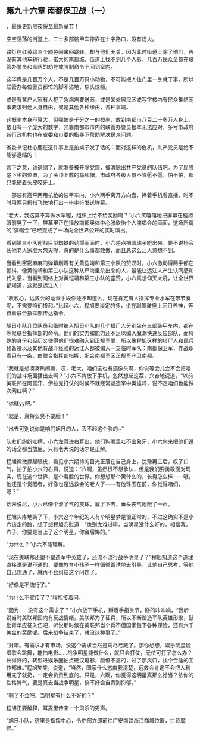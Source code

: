 ## 第九十六章 南都保卫战（一）
，最快更新黑夜将至最新章节！

空空荡荡的街道上，二十多部装甲车停靠在十字路口，没有熄火。

路灯在红黄绿三个颜色间来回跳转，却与他们无关，因为此时街道上除了他们，再没有其他车辆行驶，偌大的南都城，街道上找不到几个人影，几百万民众全都在联管办警员和军队的劝导或强制命令下回到室内。

这毕竟是几百万个人，不是几百万只小动物，不可能把人往门里一关就了事，所以联管办每位警员都忙的脚不沾地，焦头烂额。

或是有某户人家有人犯了急病需要送医，或是某处居民区或写字楼内有民众集结闹事要求归还人身自由，或是其他各种缘由，各种事端。

这概率本身不算大，但哪怕是千分之一的概率，放到南都市八百二十多万人身上，依旧有一个庞大的数字，光靠南都市市内的联管办警员根本无法应对，多亏市政府各行政机构也在省委和市委的指导下帮助解决民众问题。

省委书记杜心鹿在这件事上是拍桌子发了话的：面对这样的危机，共产党员是绝不能够退缩的！

言下之意，谁退缩了，就准备被开除党籍，被清除出共产党员的队伍吧。为了屁股底下坐的位置，为了头顶上戴的乌纱帽，市政府各级人员不管愿不愿，怕不怕，都只能硬着头皮咬牙上。

一部装有高平两用机枪的装甲车内，小六两手离开方向盘，捧着手机看直播，时不时用两只拇指飞快地打出一串字符发送弹幕。

“老大，我这算不算做水军喔，组织上给不给奖励啊？”小六笑嘻嘻地把屏幕在程旭眼前晃了一下，屏幕里正在播放南都奥体中心张欣怡个人演唱会的画面，这场所谓的“演唱会”已经变成了一场向全世界公开的实时演出。

看到第三小队迎战巨型蜘蛛的劲爆画面时，小六差点把眼珠子瞪出来，要不说杨会长他老人家胆大包天呢，真的是什么事都敢做，而且总这么让人意想不到。

当看到密密麻麻的弹幕刷着有关黄恺靖和第三小队的赞叹时，小六激动得两手都在颤抖，像黄恺靖和第三小队这种从尸海里杀出来的人，最能让远江人产生认同感和代入感，当看到网络上对黄恺靖和第三小队的盛赞，小六真想仰天大吼，让全世界都知道，这就是远江人！

“收收心，远救会的运营手段你还不知道么，现在肯定有人指挥专业水军在带节奏呢，不需要咱们掺和。”比起小六，程旭要淡定的多，坐在副驾驶座上闭目养神，等待着联合指挥部传达指令。

旭日小队几位队员和临时编入旭日小队的几个猎尸人分别坐在三部装甲车内，都在等候联合指挥部的命令。他们的实力和能力还不足以编入魔潮快速反应部队，而特殊的身份和经历又使得他们很难融入到正规军里，所以像程旭这样的猎尸人和民兵预备役以及其他有战斗经验的远江人都被编入一支临时军队：南都保卫军，作战职责只有一条，由联合指挥部指挥，配合南都军区正规军守卫南都。

“我就是想凑凑热闹嘛，哎，老大，咱们这也有摄像头啊，你说等会儿会不会把咱们的战斗场面播出去啊？”小六不肯放下手机，忽然想起这茬，兴奋地说道，“以前美联邦在阿富汗、伊拉克打仗的时候不就经常塑造军中英雄吗，说不定咱们也能做次网红啊？”

“你就yy吧。”

“就是，真特么臭不要脸！”

“出去可别说你是咱们旭日的人，丢不起这个脸的~”

队友们纷纷吐槽，小六左耳进右耳出，他们狗嘴里吐不出象牙，小六向来把他们说的话全都当放屁，只有老大说的话才是正解。

程旭微微撑起眼皮，看见小六期待的目光正落在自己身上，犹豫再三后，叹了口气，拍了拍小六的右肩，说道：“六啊，虽然很不想承认，但是我们要勇敢面对现实，现在这个世界，是个看脸的世界。你想想那个黄什么的，长得怎么样――哦，他还是个觉醒者，好像也是远救会的老人了――有他珠玉在前，你觉得咱们，嗯？”

话未说尽，小六已像个泄了气的皮球，瘪了下去，垂头丧气地哦了一声。

程旭头疼地笑了下，小六这个年纪的人有个明星梦是很正常的，不过这确实不是小六该走的路，想了想程旭安慰道：“也别太难过嘛，当明星没什么好的，相信我，六子，你要是当上了这个明星，你会后悔的。”

“为什么？”小六不能理解。

“现在美联邦还塑不塑造军中英雄了，还流不流行战争明星了？”程旭知道这个道理直接说是说不通的，要像教育小孩子一样循循善诱地去引导，让他自己思考，等他自己想通了，就再不会纠结这个问题了。

“好像是不流行了。”

“为什么不宣传了？”程旭接着问。

“因为……没有这个需求了？”小六放下手机，掰着手指关节，掰的咔咔响，“我听说当时美联邦国内有反战情绪，美联邦为了征兵，所以不断塑造军队英雄形象，鼓励青年应征入伍吧，听说那时候在美联邦当个兵不但国家包下各种保险，还有六千美金的奖励呢。后来战争结束了，就没这种事了。”

“对嘛。有需求才有市场，没这个需求当然是鸟尽弓藏了。那你想想，娱乐明星能唱歌会跳舞，能拍电影……战争明星能做什么，就只会打仗，无仗可打了怎么办？长得好的，转型进娱乐圈拍点硬汉电影，颜值不高的，过了那风口，找个合适的工作都难。”程旭笑笑，说道，“当然，国家什么态度我清楚，远救会肯定不会把人利用完了就扔，一定会负责到底的。只是，六啊，你觉得这明星真那么好当？依你的性格脾气，要是真去当战争明星，搞不好会自责到抑郁。”

“啊？不会吧，当明星有什么不好的？”

程旭正要解释，耳麦里传来一个肃杀的男声。

“旭日小队，这里是指挥中心，令你部立即前往广安南路浙江商城位置，拦截魔怪。”

